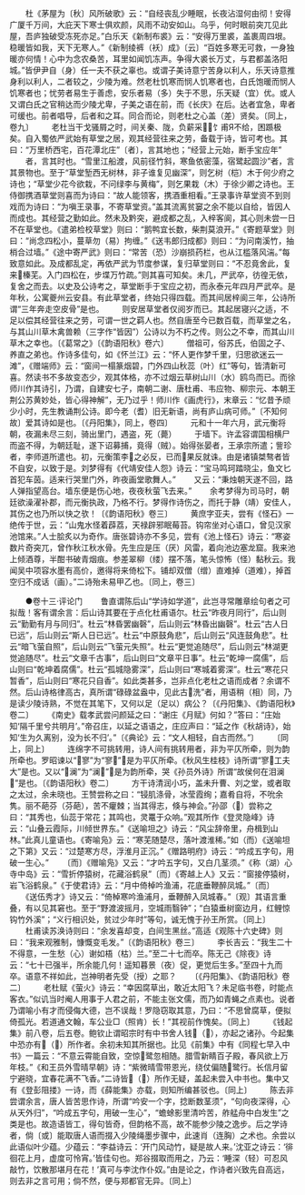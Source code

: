 <!-- { "loadSidebar": true } -->
　　杜《茅屋为〔秋〕风所破歌》云：“自经丧乱少睡眠，长夜沾湿何由彻！安得广厦千万间，大庇天下寒士俱欢颜，风雨不动安如山。乌乎，何时眼前突兀见此屋，吾庐独破受冻死亦足。”白乐天《新制布裘》云：“安得万里裘，盖裹周四垠。稳暖皆如我，天下无寒人。”《新制绫裤（袄）成》〔云〕“百姓多寒无可救，一身独暖亦何情！心中为念农桑苦，耳里如闻饥冻声。争得大裘长万丈，与君都盖洛阳城。”皆伊尹自（身）任一夫不获之辜也。或谓子美诗意宁苦身以利人，乐天诗意推身利以利人，二者较之，少陵为难。然老杜饥寒而悯人饥寒者也，白氏饱暖而悯人饥寒者也；忧劳者易生于善虑，安乐者易（多）失于不思，乐天疑（宜）优。或人又谓白氏之官稍达而少陵尤卑，子美之语在前，而《长庆》在后。达者宜急，卑者可缓也。前者唱导，后者和之耳。同合而论，则老杜之心盖（差）贤矣。〔同上，卷九〕
　　老杜当干戈骚屑之时，间关秦、陇，负薪采，饣甫Я不给，困踬极矣。自入蜀依严武始有草堂之居，观其经营往来之劳，备载于诗，皆可考也。其曰：“万里桥西宅，百花潭北庄”〔者〕，言其地也；“经营上元始，断手宝应年”
　　者，言其时也。“雪里江船渡，风前径竹斜，寒鱼依密藻，宿鹭起圆沙”者，言其景物也。至于“草堂堑西无树林，非子谁复见幽深”，则乞树（桤）木于何少府之诗也；“草堂少花今欲栽，不问绿李与黄梅”，则乞果栽（木）于徐少卿之诗也。王侍御携酒草堂则喜而为诗曰：“故人能领客，携酒重相看。”王录事许草堂资不到则戏而为诗曰：“为嗔王录事，不寄草堂资。”盖其流离贫窭之余不能以自给，皆因人而成也。其经营之勤如此。然未及黔突，避成都之乱，入梓客阆，其心则未尝一日不在草堂也。《遣弟检校草堂》则曰：“鹅鸭宜长数，柴荆莫浪开。”《寄题草堂》则曰：“尚念四松小，蔓草勿（易）拘缠。”《送韦郎归成都》则曰：“为问南溪竹，抽梢合过墙。”《途中寄严武》则曰：“常苦（恐）沙崩损药栏，也从江槛落风湍。”每致意如此。及成都乱定，再依严武为节度参谋，复归草堂则曰：“不忍竟舍此，复来榛芜。入门四松在，步堞万竹疏。”则其喜可知矣。未几，严武卒，彷徨无依，复舍之而去。以史及公诗考之，草堂断手于宝应之初，而永泰元年四月严武卒。是年秋，公寓夔州云安县。有此草堂者，终始只得四载。而其间居梓阆三年，公诗所谓“三年奔走空皮骨”是也。
　　则安居草堂者仅阅岁而已。其起居寝兴之适，不足以偿其经营往来之劳，可谓一世之羁人也。然自唐至今已数百载，而草堂之名，与其山川草木禽兽赖（三字作“皆因”）公诗以为不朽之传。则公之不幸，而其山川草木之幸也。〔《葛常之》〔《韵语阳秋》卷六〕
　　僧祖可，俗苏氏，伯固之子、养直之弟也。作诗多佳句，如《怀兰江》云：“怀人更作梦千里，归思欲迷云一滩”，《赠端师》云：“窗间一榻篆烟碧，门外四山秋蕊（叶）红”等句，皆清新可喜。然读书不多故变态少，观其体格，亦不过烟云草树山川（水）鸥鸟而已。而徐师川作其诗引，乃谓，自建安七子，南朝二谢、唐杜甫、韦应物、柳宗元、本朝王荆公苏黄妙处，皆心得神解”，无乃过乎！师川作《画虎行》，末章云：“忆昔予顽少小时，先生教诵荆公诗。即今老（耆）旧无新语，尚有庐山病可师。”〔不知何故〕爱其诗如是也。〔《丹阳集》，同上，卷四〕
　　元和十一年六月，武元衡将朝，夜漏未尽三刻，骑出里门，遇盗，死（薨）
　　于墙下。许孟容谓国相横尸而盗不得，为朝廷耻，遂下诏募捕，竟得（贼）。始得张晏者，王承宗所遣；訾珍者，李师道所遣也。初，元衡策李之必反，已而果反就诛。由是诸镇桀骜者皆不自安，以致于是。刘梦得有《代靖安佳人怨》诗云：“宝马鸣珂踏晓尘，鱼文匕首犯车茵。适来行哭里门外，昨夜画堂歌舞人。”
　　又云：“秉烛朝天遂不回，路人弹指望高台。墙东便是伤心地，夜夜秋萤飞去来。”
　　余考梦得为司马时，朝廷欲澡濯补郡，而元衡执政，乃格不行。梦得作诗伤之，而托于静（靖）安佳人，其伤之也乃所以快之欤！〔《韵语阳秋》卷三〕
　　黄庶字亚夫，尝有《怪石》一绝传于世，云：“山鬼水怪着薜荔，天禄辟邪眠莓苔。钩帘坐对心语口，曾见汉家池馆来。”人士脍炙以为奇作。唐张碧诗亦不多见，尝有《池上怪石》诗云：“寒姿数片奇突兀，曾作秋江秋水骨。先生应是压（厌）风雷，着向池边塞龙窟。我来池上倾酒尊，半酣书破青烟痕。参差翠柳（缕）摆不落，笔头惊怖（怪）黏秋云。我闻吴中项容水墨有高价，邀得将来倚松下。铺却双僧（缯）直难掉（道难），掉首空归不成话（画）。”二诗殆未易甲乙也。〔同上，卷三〕

　　●卷十三·评论门
　　鲁直谓陈后山“学诗如学道”，此岂寻常雕章绘句者之可拟哉！客有谓余言：后山诗其要在于点化杜甫语尔。杜云“昨夜月同行”，后山则云“勤勤有月与同归”。杜云“林昏罢幽磬”，后山则云“林昏出幽磬”。杜云“古人日已远”，后山则云“斯人日已远”。杜云“中原鼓角悲”，后山则云“风连鼓角悲”。杜云“暗飞萤自照”，后山则云“飞萤元失照”。杜云“更觉追随尽”，后山则云“林湖更觉追随尽”。杜云“文章千古事”，后山则曰“文章平日事”。杜云“乾坤一腐儒”，后山则曰“乾坤着腐儒”。杜云“孤城隐雾深”，后山则曰“寒城着雾深”。杜云“寒花只暂香”，后山则曰“寒花只自香”。如此类甚多，岂非点化老杜之语而成者？余谓不然。后山诗格律高古，真所谓“碌碌盆盎中，见此古洗”者，用语稍（相）同，乃是读少陵诗熟，不觉在其笔下，又何以足（足以）病公？〔《丹阳集》、《韵语阳秋》卷二〕
　　《南史》载孝武尝问颜延之曰：“谢庄《月赋》何如？”答曰：“庄始知‘隔千里兮共明月’。”帝召庄，以延之语语之，庄应声曰：“延之作《秋胡诗》，始知‘生为久离别，没为长不归’。”〔《典论》云：“文人相轻，自古而然。”〕
　　〔同上，同上〕
　　连绵字不可挑转用，诗人间有挑转用者，非为平仄所牵，则为韵所牵也。罗昭谏以“寥”为“寥”，是为平仄所牵。《秋风生桂枝》诗所谓“寥工夫大”是也。又以“澜”为“澜”，是为韵所牵，哭《孙员外诗》所谓“故侯何在泪澜”是也。〔《韵语阳秋》卷二〕
　　方干诗清润小巧，盖未升曹、刘之堂，或者取之太过，余未晓也。王赞尝称之曰：“锓肌涤骨，冰莹霞绚；嘉肴自将，不吮余隽。丽不葩芬（芬葩），苦不癯棘；当其得志，倏与神会。”孙邵（）尝称之曰：“其秀也，仙蕊于常花；其鸣也，灵鼍于众响。”观其所作《登灵隐峰》诗云：“山叠云霞际，川倾世界东。”《送喻坦之》诗云：“风尘辞帝里，舟楫到山林。”此真儿童语也。《寄喻凫》云：“寒芜随楚尽，落叶渡淮稀。”如（而）《送喻坦之下第》又云：“过楚寒方尽，浮淮月正沉。”《赠路明府》诗云：“吟成五字句，用破一生心。”
　　〔而〕《赠喻凫》又云：“才吟五字句，又白几茎须。”《称（湖）心寺中岛》云：“雪折停猿树，花藏浴鹤泉”〔而〕《寄越上人》又云：“窗接停猿树，岩飞浴鹤泉。”《于使君诗》云：“月中倚棹吟渔浦，花底垂鞭醉凤城。”〔而〕
　　《送伍秀才》诗又云：“倚棹寒吟渔浦月，垂鞭醉入凤城春。”〔观〕其语言重叠，有以见其窘也。至于“野渡波摇月，空城雨翳钟”；“白猿垂树窗边月，红鲤惊钩竹外溪”；“义行相识处，贫过少年时”等句，诚无愧于孙王所赏。〔同上〕
　　杜甫读苏涣诗则曰：“余发喜却变，白间生黑丝。”高适《观陈十六史碑》则曰：“我来观雅制，慷慨变毛发。”〔《韵语阳秋》卷三〕
　　李长吉云：“我生二十不得意，一生愁（心）谢如梧（枯）兰。”至二十七而卒。陈无己《除夜》诗云：“七十已强半，所余能几何！遥知暮景（夜）促，更觉后生多。”至四十九而卒。语意不祥如此，岂神明者先受（授）之耶？
　　〔《丹阳集》、《韵语阳秋》卷二〕
　　老杜赋《萤火》诗云：“幸因腐草出，敢近太阳飞？未足临书卷，时能点客衣。”似讥当时阉人用事于人君之前，不能主张文儒，而乃如青蝇之点素也。说者乃谓喻小有才而侵侮大德，岂不误哉！罗隐窃取其意，乃曰：“不思曾腐草，便拟倚孤光。若道通文翰，车公业□（照肯）长！”其视前作愧矣。〔同上〕
　　《钱起集》前八卷，后五卷。鲍钦止谓昭宗时有中书舍人钱（），亦起之诸孙。今起集中恐亦有（）所作者。余初未知其所据也。比见《前集》中有《同程七早入中书》一篇云：“不意云霄能自致，空惊鹭忽相随。腊雪新睛百子殿，春风欲上万年枝。”《和王员外雪晴早朝》诗：“紫微晴雪带恩光，绕仗偏随鹭行。长信月留宁避晓，宜春花满不飞香。”二诗皆（）所作无疑，盖起未尝入中书也。集中又有《登彭阻搂》一诗，而《薛能集》亦载，则知所编甚驳也。〔同上〕
　　陈去非尝谓余言，唐人皆苦思作诗，所谓“吟安一个字，捻断数茎须”，“句向夜深得，心从天外归”，“吟成五字句，用破一生心”，“蟾蜍影里清吟苦，舴艋舟中白发生”之类是也。故造语皆工，得句皆奇，但韵格不高，故不能参少陵之逸步。后之学诗者，倘〔或〕能取唐人语而掇入少陵绳墨步骤中，此速肖（连胸）之术也。余尝以此语似叶少蕴。少蕴云：“李益诗云：‘开门风动竹，疑是故人来。’沈亚之诗云：‘徘徊花上月，虚度可怜宵。’皆佳句也。郑谷掇取而用之，乃云：‘睡深（轻）可忍风敲竹，饮散那堪月在花！’真可与李沈作仆奴。”由是论之，作诗者兴致先自高远，则去非之言可用；倘不然，便与郑都官无异。〔同上〕
